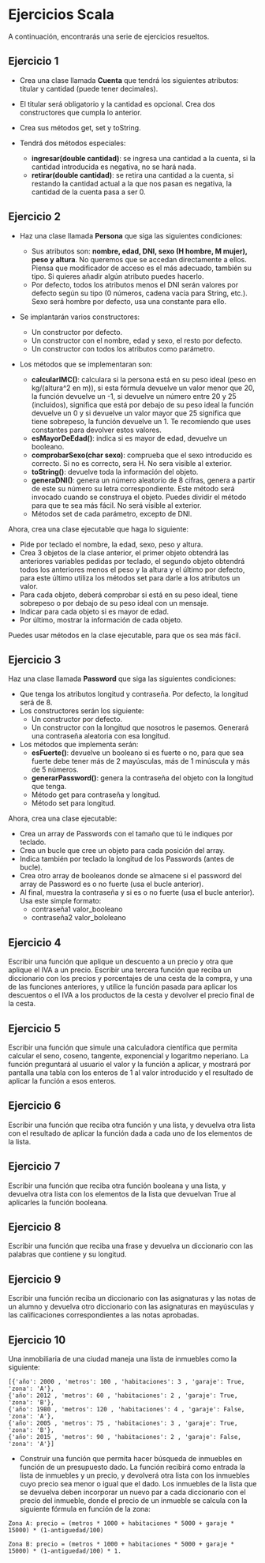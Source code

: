 # Ejercicios Scala

A continuación, encontrarás una serie de ejercicios resueltos.

## Ejercicio 1

* Crea una clase llamada **Cuenta** que tendrá los siguientes atributos: titular y cantidad (puede tener decimales).

* El titular será obligatorio y la cantidad es opcional. Crea dos constructores que cumpla lo anterior.

* Crea sus métodos get, set y toString.

* Tendrá dos métodos especiales:
	* **ingresar(double cantidad)**: se ingresa una cantidad a la cuenta, si la cantidad introducida es negativa, no se hará nada.
	* **retirar(double cantidad)**: se retira una cantidad a la cuenta, si restando la cantidad actual a la que nos pasan es negativa, la cantidad de la cuenta pasa a ser 0.

## Ejercicio 2

* Haz una clase llamada **Persona** que siga las siguientes condiciones:
	* Sus atributos son: **nombre, edad, DNI, sexo (H hombre, M mujer), peso y altura**. No queremos que se accedan directamente a ellos. Piensa que modificador de acceso es el más adecuado, también su tipo. Si quieres añadir algún atributo puedes hacerlo.
	* Por defecto, todos los atributos menos el DNI serán valores por defecto según su tipo (0 números, cadena vacía para String, etc.). Sexo será hombre por defecto, usa una constante para ello.

* Se implantarán varios constructores:
	* Un constructor por defecto.
	* Un constructor con el nombre, edad y sexo, el resto por defecto.
	* Un constructor con todos los atributos como parámetro.

* Los métodos que se implementaran son:
	* **calcularIMC()**: calculara si la persona está en su peso ideal (peso en kg/(altura^2 en m)), si esta fórmula devuelve un valor menor que 20, la función devuelve un -1, si devuelve un número entre 20 y 25 (incluidos), significa que está por debajo de su peso ideal la función devuelve un 0 y si devuelve un valor mayor que 25 significa que tiene sobrepeso, la función devuelve un 1. Te recomiendo que uses constantes para devolver estos valores.
	* **esMayorDeEdad()**: indica si es mayor de edad, devuelve un booleano.
	* **comprobarSexo(char sexo)**: comprueba que el sexo introducido es correcto. Si no es correcto, sera H. No sera visible al exterior.
	* **toString()**: devuelve toda la información del objeto.
	* **generaDNI()**: genera un número aleatorio de 8 cifras, genera a partir de este su número su letra correspondiente. Este método será invocado cuando se construya el objeto. Puedes dividir el método para que te sea más fácil. No será visible al exterior. 
	* Métodos set de cada parámetro, excepto de DNI.

Ahora, crea una clase ejecutable que haga lo siguiente:


* Pide por teclado el nombre, la edad, sexo, peso y altura.
* Crea 3 objetos de la clase anterior, el primer objeto obtendrá las anteriores variables pedidas por teclado, el segundo objeto obtendrá todos los anteriores menos el peso y la altura y el último por defecto, para este último utiliza los métodos set para darle a los atributos un valor.
* Para cada objeto, deberá comprobar si está en su peso ideal, tiene sobrepeso o por debajo de su peso ideal con un mensaje.
* Indicar para cada objeto si es mayor de edad.
* Por último, mostrar la información de cada objeto.

Puedes usar métodos en la clase ejecutable, para que os sea más fácil.

## Ejercicio 3

Haz una clase llamada **Password** que siga las siguientes condiciones:
* Que tenga los atributos longitud y contraseña. Por defecto, la longitud será de 8.
* Los constructores serán los siguiente:
	* Un constructor por defecto.
	* Un constructor con la longitud que nosotros le pasemos. Generará una contraseña aleatoria con esa longitud.
* Los métodos que implementa serán:
	* **esFuerte()**: devuelve un booleano si es fuerte o no, para que sea fuerte debe tener más de 2 mayúsculas, más de 1 minúscula y más de 5 números.
	* **generarPassword()**: genera la contraseña del objeto con la longitud que tenga.
	* Método get para contraseña y longitud.
	* Método set para longitud.

Ahora, crea una clase ejecutable:

* Crea un array de Passwords con el tamaño que tú le indiques por teclado.
* Crea un bucle que cree un objeto para cada posición del array.
* Indica también por teclado la longitud de los Passwords (antes de bucle).
* Crea otro array de booleanos donde se almacene si el password del array de Password es o no fuerte (usa el bucle anterior).
* Al final, muestra la contraseña y si es o no fuerte (usa el bucle anterior). Usa este simple formato:
	* contraseña1 valor_booleano
	* contraseña2 valor_bololeano

## Ejercicio 4

Escribir una función que aplique un descuento a un precio y otra que aplique el IVA a un precio. Escribir una tercera función que reciba un diccionario con los precios y porcentajes de una cesta de la compra, y una de las funciones anteriores, y utilice la función pasada para aplicar los descuentos o el IVA a los productos de la cesta y devolver el precio final de la cesta.

## Ejercicio 5

Escribir una función que simule una calculadora científica que permita calcular el seno, coseno, tangente, exponencial y logaritmo neperiano. La función preguntará al usuario el valor y la función a aplicar, y mostrará por pantalla una tabla con los enteros de 1 al valor introducido y el resultado de aplicar la función a esos enteros.

## Ejercicio 6

Escribir una función que reciba otra función y una lista, y devuelva otra lista con el resultado de aplicar la función dada a cada uno de los elementos de la lista.

## Ejercicio 7

Escribir una función que reciba otra función booleana y una lista, y devuelva otra lista con los elementos de la lista que devuelvan True al aplicarles la función booleana.

## Ejercicio 8

Escribir una función que reciba una frase y devuelva un diccionario con las palabras que contiene y su longitud.

## Ejercicio 9

Escribir una función reciba un diccionario con las asignaturas y las notas de un alumno y devuelva otro diccionario con las asignaturas en mayúsculas y las calificaciones correspondientes a las notas aprobadas.

## Ejercicio 10

Una inmobiliaria de una ciudad maneja una lista de inmuebles como la siguiente:

```
[{'año': 2000 , 'metros': 100 , 'habitaciones': 3 , 'garaje': True, 'zona': 'A'},
{'año': 2012 , 'metros': 60 , 'habitaciones': 2 , 'garaje': True, 'zona': 'B'},
{'año': 1980 , 'metros': 120 , 'habitaciones': 4 , 'garaje': False, 'zona': 'A'},
{'año': 2005 , 'metros': 75 , 'habitaciones': 3 , 'garaje': True, 'zona': 'B'},
{'año': 2015 , 'metros': 90 , 'habitaciones': 2 , 'garaje': False, 'zona': 'A'}]
```

* Construir una función que permita hacer búsqueda de inmuebles en función de un presupuesto dado. La función recibirá como entrada la lista de inmuebles y un precio, y devolverá otra lista con los inmuebles cuyo precio sea menor o igual que el dado. Los inmuebles de la lista que se devuelva deben incorporar un nuevo par a cada diccionario con el precio del inmueble, donde el precio de un inmueble se calcula con la siguiente fórmula en función de la zona:

```
Zona A: precio = (metros * 1000 + habitaciones * 5000 + garaje * 15000) * (1-antiguedad/100)

Zona B: precio = (metros * 1000 + habitaciones * 5000 + garaje * 15000) * (1-antiguedad/100) * 1.
```

